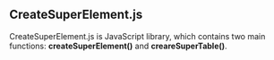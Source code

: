 ## CreateSuperElement.js

CreateSuperElement.js is JavaScript library, which contains two main functions:
**createSuperElement()** and **creareSuperTable()**.
